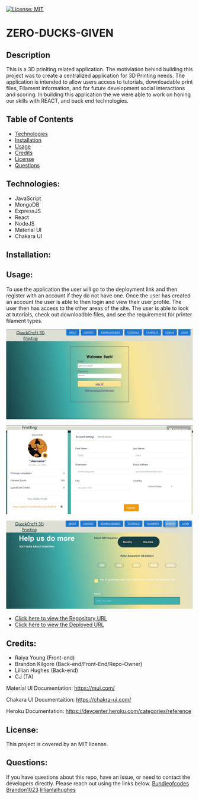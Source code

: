 [![License: MIT](https://img.shields.io/badge/License-MIT-yellow.svg)](https://opensource.org/licenses/MIT)

# ZERO-DUCKS-GIVEN

## Description

This is a 3D priniting related application.  The motiviation behind building this project was to create a centralized application for 3D Printing needs.  The application is intended to allow users access to tutorials, downloadable print files, Filament information, and for future development social interactions and scoring.  In building this application the we were able to work on honing our skills with REACT, and back end technologies.



## Table of Contents

- [Technologies](#technologies)
- [Installation](#installation)
- [Usage](#usage)
- [Credits](credits)
- [License](#license)
- [Questions](#questions)

## Technologies:
- JavaScript
- MongoDB
- ExpressJS
- React
- NodeJS
- Material UI
- Chakara UI

## Installation:


## Usage:
To use the application the user will go to the deployment link and then register with an account if they do not have one.  Once the user has created an account the user is able to then login and view their user profile.  The user then has access to the other areas of the site.  The user is able to look at tutorials, check out downloadble files, and see the requirement for printer filament types.


![Login Screen](assets/LoginScreen.jpg)

![User Profile Page](assets/UserProfilePage.jpg)

![Donation Page](assets/DonationPage.jpg)


- [Click here to view the Repository URL](https://github.com/Brandonk1023/ZERO-DUCKS-GIVEN)
- [Click here to view the Deployed URL](https://gentle-river-99860-f681a35f9ec5.herokuapp.com/)
## Credits:
- Raiya Young (Front-end)
- Brandon Kilgore (Back-end/Front-End/Repo-Owner)
- Lillian Hughes (Back-end)
- CJ (TA)

Material UI Documentation:
https://mui.com/

Chakara UI Documentaition:
https://chakra-ui.com/

Heroku Documentation:
https://devcenter.heroku.com/categories/reference



## License:
This project is covered by an MIT license.

## Questions:

If you have questions about this repo, have an issue, or  need to contact the developers directly. Please reach out using the links below. [Bundleofcodes](https://github.com/bundleofcodes)
[Brandon1023](https://github.com/brandon1023)
[lillianlaihughes](https://github.com/lillianlaihughes)



